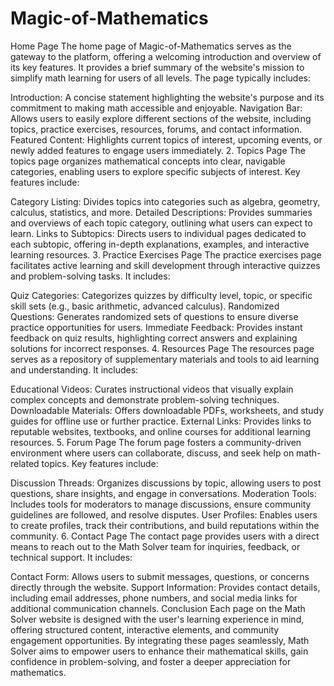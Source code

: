 # Magic-of-Mathematics
<p>Home Page
The home page of Magic-of-Mathematics serves as the gateway to the platform, offering a welcoming introduction and overview of its key features. It provides a brief summary of the website's mission to simplify math learning for users of all levels. The page typically includes:

Introduction: A concise statement highlighting the website's purpose and its commitment to making math accessible and enjoyable.
Navigation Bar: Allows users to easily explore different sections of the website, including topics, practice exercises, resources, forums, and contact information.
Featured Content: Highlights current topics of interest, upcoming events, or newly added features to engage users immediately.
2. Topics Page
The topics page organizes mathematical concepts into clear, navigable categories, enabling users to explore specific subjects of interest. Key features include:

Category Listing: Divides topics into categories such as algebra, geometry, calculus, statistics, and more.
Detailed Descriptions: Provides summaries and overviews of each topic category, outlining what users can expect to learn.
Links to Subtopics: Directs users to individual pages dedicated to each subtopic, offering in-depth explanations, examples, and interactive learning resources.
3. Practice Exercises Page
The practice exercises page facilitates active learning and skill development through interactive quizzes and problem-solving tasks. It includes:

Quiz Categories: Categorizes quizzes by difficulty level, topic, or specific skill sets (e.g., basic arithmetic, advanced calculus).
Randomized Questions: Generates randomized sets of questions to ensure diverse practice opportunities for users.
Immediate Feedback: Provides instant feedback on quiz results, highlighting correct answers and explaining solutions for incorrect responses.
4. Resources Page
The resources page serves as a repository of supplementary materials and tools to aid learning and understanding. It includes:

Educational Videos: Curates instructional videos that visually explain complex concepts and demonstrate problem-solving techniques.
Downloadable Materials: Offers downloadable PDFs, worksheets, and study guides for offline use or further practice.
External Links: Provides links to reputable websites, textbooks, and online courses for additional learning resources.
5. Forum Page
The forum page fosters a community-driven environment where users can collaborate, discuss, and seek help on math-related topics. Key features include:

Discussion Threads: Organizes discussions by topic, allowing users to post questions, share insights, and engage in conversations.
Moderation Tools: Includes tools for moderators to manage discussions, ensure community guidelines are followed, and resolve disputes.
User Profiles: Enables users to create profiles, track their contributions, and build reputations within the community.
6. Contact Page
The contact page provides users with a direct means to reach out to the Math Solver team for inquiries, feedback, or technical support. It includes:

Contact Form: Allows users to submit messages, questions, or concerns directly through the website.
Support Information: Provides contact details, including email addresses, phone numbers, and social media links for additional communication channels.
Conclusion
Each page on the Math Solver website is designed with the user's learning experience in mind, offering structured content, interactive elements, and community engagement opportunities. By integrating these pages seamlessly, Math Solver aims to empower users to enhance their mathematical skills, gain confidence in problem-solving, and foster a deeper appreciation for mathematics.</p>
